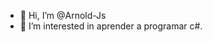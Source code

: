 - 👋 Hi, I’m @Arnold-Js
- 👀 I’m interested in aprender a programar c#.

<!---
Arnold-Js/Arnold-Js is a ✨ special ✨ repository because its `README.md` (this file) appears on your GitHub profile.
You can click the Preview link to take a look at your changes.
--->
